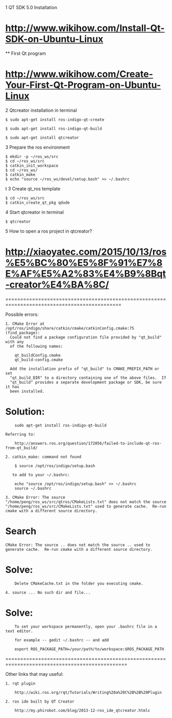 1 QT SDK 5.0 Installation

#	http://www.wikihow.com/Install-Qt-SDK-on-Ubuntu-Linux

** First Qt program

#	http://www.wikihow.com/Create-Your-First-Qt-Program-on-Ubuntu-Linux

2 Qtcreator installation in terminal

	$ sudo apt-get install ros-indigo-qt-create	

	$ sudo apt-get install ros-indigo-qt-build

	$ sudo apt-get install qtcreator

3 Prepare the ros environment

	$ mkdir -p ~/ros_ws/src
	$ cd ~/ros_ws/src
	$ catkin_init_workspace
	$ cd ~/ros_ws/
	$ catkin_make
	$ echo "source ~/ros_ws/devel/setup.bash" >> ~/.bashrc
t
3 Create qt_ros template

	$ cd ~/ros_ws/src
	$ catkin_create_qt_pkg qdude

4 Start qtcreator in terminal

	$ qtcreator

5 How to open a ros project in qtcreator?

#	http://xiaoyatec.com/2015/10/13/ros%E5%BC%80%E5%8F%91%E7%8E%AF%E5%A2%83%E4%B9%8Bqt-creator%E4%BA%8C/



=============================================================================================

Possible errors:

	1. CMake Error at /opt/ros/indigo/share/catkin/cmake/catkinConfig.cmake:75 (find_package):
	  Could not find a package configuration file provided by "qt_build" with any
	  of the following names:

	    qt_buildConfig.cmake
	    qt_build-config.cmake

	  Add the installation prefix of "qt_build" to CMAKE_PREFIX_PATH or set
	  "qt_build_DIR" to a directory containing one of the above files.  If
	  "qt_build" provides a separate development package or SDK, be sure it has
	  been installed.

#	Solution:

		sudo apt-get install ros-indigo-qt-build

	Referring to:

		http://answers.ros.org/question/172056/failed-to-include-qt-ros-from-qt_build/

	2. catkin_make: command not found

		$ source /opt/ros/indigo/setup.bash

	   to add to your ~/.bashrc:

		echo "source /opt/ros/indigo/setup.bash" >> ~/.bashrc
		source ~/.bashrc

	3. CMake Error: The source "/home/peng/ros_ws/src/qtros/CMakeLists.txt" does not match the source "/home/peng/ros_ws/src/CMakeLists.txt" used to generate cache.  Re-run cmake with a different source directory.

#	Search

	CMake Error: The source .. does not match the source .. used to generate cache.  Re-run cmake with a different source directory.

#	Solve:
	
		Delete CMakeCache.txt in the folder you executing cmake.

	4. source ... No such dir and file...

#	Solve:

		To set your workspace permanently, open your .bashrc file in a text editor.

		for example -- gedit ~/.bashrc -- and add

		export ROS_PACKAGE_PATH=/your/path/to/workspace:$ROS_PACKAGE_PATH


===============================================================================================

Other links that may useful:

	1. rqt plugin

		http://wiki.ros.org/rqt/Tutorials/Writing%20a%20C%2B%2B%20Plugin

	2. ros ide built by QT Creator

		http://my.phirobot.com/blog/2013-12-ros_ide_qtcreator.htmlc 


